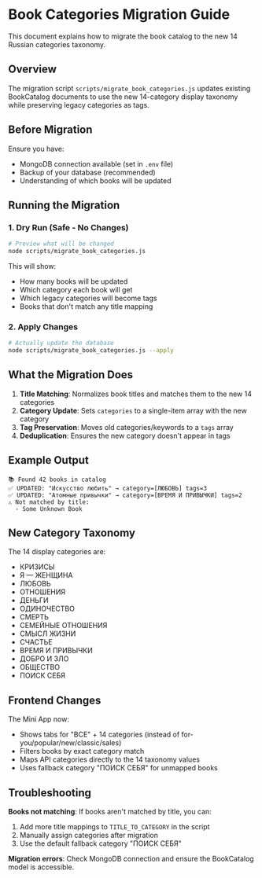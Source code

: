 # Book Categories Migration Guide

This document explains how to migrate the book catalog to the new 14 Russian categories taxonomy.

## Overview

The migration script `scripts/migrate_book_categories.js` updates existing BookCatalog documents to use the new 14-category display taxonomy while preserving legacy categories as tags.

## Before Migration

Ensure you have:
- MongoDB connection available (set in `.env` file)
- Backup of your database (recommended)
- Understanding of which books will be updated

## Running the Migration

### 1. Dry Run (Safe - No Changes)

```bash
# Preview what will be changed
node scripts/migrate_book_categories.js
```

This will show:
- How many books will be updated
- Which category each book will get
- Which legacy categories will become tags
- Books that don't match any title mapping

### 2. Apply Changes

```bash
# Actually update the database
node scripts/migrate_book_categories.js --apply
```

## What the Migration Does

1. **Title Matching**: Normalizes book titles and matches them to the new 14 categories
2. **Category Update**: Sets `categories` to a single-item array with the new category
3. **Tag Preservation**: Moves old categories/keywords to a `tags` array
4. **Deduplication**: Ensures the new category doesn't appear in tags

## Example Output

```
📚 Found 42 books in catalog
✅ UPDATED: "Искусство любить" → category=[ЛЮБОВЬ] tags=3
✅ UPDATED: "Атомные привычки" → category=[ВРЕМЯ И ПРИВЫЧКИ] tags=2
⚠️ Not matched by title:
  - Some Unknown Book
```

## New Category Taxonomy

The 14 display categories are:
- КРИЗИСЫ
- Я — ЖЕНЩИНА  
- ЛЮБОВЬ
- ОТНОШЕНИЯ
- ДЕНЬГИ
- ОДИНОЧЕСТВО
- СМЕРТЬ
- СЕМЕЙНЫЕ ОТНОШЕНИЯ
- СМЫСЛ ЖИЗНИ
- СЧАСТЬЕ
- ВРЕМЯ И ПРИВЫЧКИ
- ДОБРО И ЗЛО
- ОБЩЕСТВО
- ПОИСК СЕБЯ

## Frontend Changes

The Mini App now:
- Shows tabs for "ВСЕ" + 14 categories (instead of for-you/popular/new/classic/sales)
- Filters books by exact category match
- Maps API categories directly to the 14 taxonomy values
- Uses fallback category "ПОИСК СЕБЯ" for unmapped books

## Troubleshooting

**Books not matching**: If books aren't matched by title, you can:
1. Add more title mappings to `TITLE_TO_CATEGORY` in the script
2. Manually assign categories after migration
3. Use the default fallback category "ПОИСК СЕБЯ"

**Migration errors**: Check MongoDB connection and ensure the BookCatalog model is accessible.